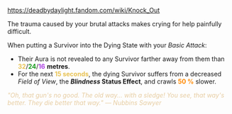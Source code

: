 https://deadbydaylight.fandom.com/wiki/Knock_Out

<p>The trauma caused by your brutal attacks makes crying for help painfully difficult.
<p>When putting a Survivor into the Dying State  with your <i>Basic Attack</i>:
</p>
<ul><li>Their Aura  is not revealed to any Survivor farther away from them than <span class="clr" style="color: #e8c252;"><b>32</b></span>/<span class="clr" style="color: #199b1e;"><b>24</b></span>/<span class="clr" style="color: #ac3ee3;"><b>16</b></span> <b>metres</b>.</li>
<li>For the next <b><span class="clr clr2" style="color: #e8c252 ;">15 seconds</span></b>, the dying Survivor suffers from a decreased <i>Field of View</i>, the <i><b>Blindness </b></i> <b>Status Effect</b>, and crawls <b><span class="clr clr6" style="color: #ff8800 ;">50 %</span></b> slower.</li></ul>
<p><i><span class="clr clr9" style="color: #e7cda2 ;">"Oh, that gun's no good. The old way... with a sledge! You see, that way's better. They die better that way." — Nubbins Sawyer</span></i>
</p>
</p>